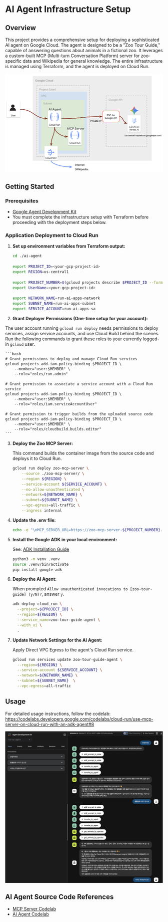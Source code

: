 # AI Agent Infrastructure Setup

## Overview

This project provides a comprehensive setup for deploying a sophisticated AI agent on Google Cloud. The agent is designed to be a "Zoo Tour Guide," capable of answering questions about animals in a fictional zoo. It leverages a custom-built MCP (Multi-turn Conversation Platform) server for zoo-specific data and Wikipedia for general knowledge. The entire infrastructure is managed using Terraform, and the agent is deployed on Cloud Run.

![ai-agent-design](images/design.png)

## Getting Started

### Prerequisites

- [Google Agent Development Kit](https://google.github.io/adk-docs/)
- You must complete the infrastructure setup with Terraform before proceeding with the deployment steps below.

### Application Deployment to Cloud Run

1.  **Set up environment variables from Terraform output:**

    ```bash
    cd ./ai-agent

    export PROJECT_ID=<your-gcp-project-id>
    export REGION=us-central1

    export PROJECT_NUMBER=$(gcloud projects describe $PROJECT_ID --format="value(projectNumber)")
    export UserName=<your-gcp-project-id>

    export NETWORK_NAME=run-ai-apps-network
    export SUBNET_NAME=run-ai-apps-subnet
    export SERVICE_ACCOUNT=run-ai-apps-sa
    ```

2.  **Grant Deployer Permissions (One-time setup for your account):**

The user account running `gcloud run deploy` needs permissions to deploy services, assign service accounts, and use Cloud Build behind the scenes. Run the following commands to grant these roles to your currently logged-in `gcloud` user.

    ```bash
    # Grant permissions to deploy and manage Cloud Run services
    gcloud projects add-iam-policy-binding $PROJECT_ID \
        --member="user:$MEMBER" \
        --role="roles/run.admin"

    # Grant permission to associate a service account with a Cloud Run service
    gcloud projects add-iam-policy-binding $PROJECT_ID \
        --member="user:$MEMBER" \
        --role="roles/iam.serviceAccountUser"

    # Grant permission to trigger builds from the uploaded source code
    gcloud projects add-iam-policy-binding $PROJECT_ID \
        --member="user:$MEMBER" \
        --role="roles/cloudbuild.builds.editor"
    ```

3.  **Deploy the Zoo MCP Server:**

    This command builds the container image from the source code and deploys it to Cloud Run.

    ```bash
    gcloud run deploy zoo-mcp-server \
        --source ./zoo-mcp-server/ \
        --region ${REGION} \
        --service-account ${SERVICE_ACCOUNT} \
        --no-allow-unauthenticated \
        --network=${NETWORK_NAME} \
        --subnet=${SUBNET_NAME} \
        --vpc-egress=all-traffic \
        --ingress internal
    ```

43. **Update the .env file:**
    ```bash
    echo -e "\nMCP_SERVER_URL=https://zoo-mcp-server-${PROJECT_NUMBER}.${REGION}.run.app/mcp/" >> .env
    ```

5.  **Install the Google ADK in your local environment:**

    See: [ADK Installation Guide](https://google.github.io/adk-docs/get-started/installation/)
    ```bash
    python3 -m venv .venv
    source .venv/bin/activate
    pip install google-adk
    ```

6.  **Deploy the AI Agent:**

    When prompted `Allow unauthenticated invocations to [zoo-tour-guide] (y/N)?`, answer `y`.
    ```bash
    adk deploy cloud_run \
      --project=${PROJECT_ID} \
      --region=${REGION} \
      --service_name=zoo-tour-guide-agent \
      --with_ui \
      .
    ```

7.  **Update Network Settings for the AI Agent:**

    Apply Direct VPC Egress to the agent's Cloud Run service.
    ```bash
    gcloud run services update zoo-tour-guide-agent \
      --region=${REGION} \
      --service-account ${SERVICE_ACCOUNT} \
      --network=${NETWORK_NAME} \
      --subnet=${SUBNET_NAME}  \
      --vpc-egress=all-traffic
    ```

## Usage
For detailed usage instructions, follow the codelab:
https://codelabs.developers.google.com/codelabs/cloud-run/use-mcp-server-on-cloud-run-with-an-adk-agent#8

![AI Agent UI](images/result.png)

## AI Agent Source Code References 

- [MCP Server Codelab](https://codelabs.developers.google.com/codelabs/cloud-run/how-to-deploy-a-secure-mcp-server-on-cloud-run?hl=ko#6)
- [AI Agent Codelab](https://codelabs.developers.google.com/codelabs/cloud-run/use-mcp-server-on-cloud-run-with-an-adk-agent?hl=ko#0)